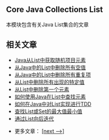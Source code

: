 ## Core Java Collections List

本模块包含有关Java List集合的文章

## 相关文章

+ [Java从List中获取随机项目元素](docs/Java从List中获取随机项目元素.md)
+ [从Java中的List中删除所有空值](docs/从Java中的List中删除所有空值.md)
+ [从Java中的List中删除所有重复项](docs/从Java中的List中删除所有重复项.md)
+ [从List中删除所有出现的特定值](docs/从List中删除所有出现的特定值.md)
+ [从List中删除第一个元素](docs/从List中删除第一个元素.md)
+ [如何使用Java在List中查找元素](docs/如何使用Java在List中查找元素.md)
+ [如何在Java中对List实现进行TDD](docs/如何在Java中对List实现进行TDD.md)
+ [查找List或Set的最大值最小值](docs/查找List或Set的最大值最小值.md)
+ [通过List向后迭代](docs/通过List向后迭代.md)

- 更多文章： [[next -->]](../java-collections-list-2/README.md)
